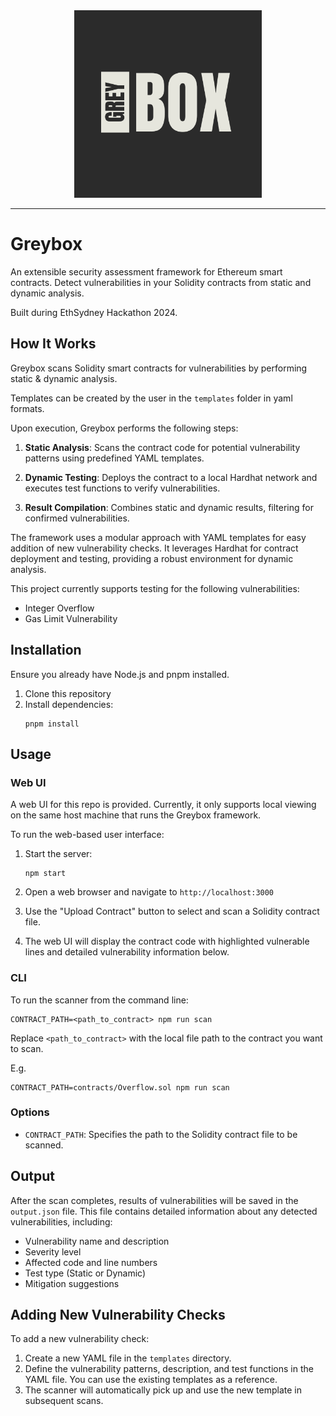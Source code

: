 <div align="center">
  <img src="logo/Greybox-darkbg.png" alt="Greybox Logo" width="300">
</div>

---

# Greybox

An extensible security assessment framework for Ethereum smart contracts. Detect vulnerabilities in your Solidity contracts from static and dynamic analysis.

Built during EthSydney Hackathon 2024.

## How It Works

Greybox scans Solidity smart contracts for vulnerabilities by performing static & dynamic analysis.

Templates can be created by the user in the `templates` folder in yaml formats.

Upon execution, Greybox performs the following steps:

1. **Static Analysis**: Scans the contract code for potential vulnerability patterns using predefined YAML templates.

2. **Dynamic Testing**: Deploys the contract to a local Hardhat network and executes test functions to verify vulnerabilities.

3. **Result Compilation**: Combines static and dynamic results, filtering for confirmed vulnerabilities.

The framework uses a modular approach with YAML templates for easy addition of new vulnerability checks. It leverages Hardhat for contract deployment and testing, providing a robust environment for dynamic analysis.

This project currently supports testing for the following vulnerabilities:

- Integer Overflow
- Gas Limit Vulnerability

## Installation

Ensure you already have Node.js and pnpm installed.

1. Clone this repository
2. Install dependencies:
   ```
   pnpm install
   ```

## Usage

### Web UI

A web UI for this repo is provided. Currently, it only supports local viewing on the same host machine that runs the Greybox framework.

To run the web-based user interface:

1. Start the server:
   ```
   npm start
   ```

2. Open a web browser and navigate to `http://localhost:3000`

3. Use the "Upload Contract" button to select and scan a Solidity contract file.

4. The web UI will display the contract code with highlighted vulnerable lines and detailed vulnerability information below.

### CLI

To run the scanner from the command line:

```
CONTRACT_PATH=<path_to_contract> npm run scan
```

Replace `<path_to_contract>` with the local file path to the contract you want to scan.

E.g.

```
CONTRACT_PATH=contracts/Overflow.sol npm run scan
```

### Options

- `CONTRACT_PATH`: Specifies the path to the Solidity contract file to be scanned.

## Output

After the scan completes, results of vulnerabilities will be saved in the `output.json` file. This file contains detailed information about any detected vulnerabilities, including:

- Vulnerability name and description
- Severity level
- Affected code and line numbers
- Test type (Static or Dynamic)
- Mitigation suggestions

## Adding New Vulnerability Checks

To add a new vulnerability check:

1. Create a new YAML file in the `templates` directory.
2. Define the vulnerability patterns, description, and test functions in the YAML file. You can use the existing templates as a reference.
3. The scanner will automatically pick up and use the new template in subsequent scans.

